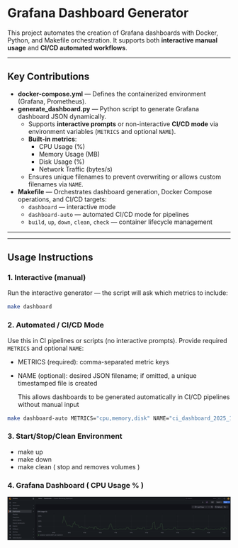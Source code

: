 # Grafana Dashboard Generator

This project automates the creation of Grafana dashboards with Docker, Python, and Makefile orchestration. It supports both **interactive manual usage** and **CI/CD automated workflows**.

---

## Key Contributions

- **docker-compose.yml** — Defines the containerized environment (Grafana, Prometheus).  
- **generate_dashboard.py** — Python script to generate Grafana dashboard JSON dynamically.  
  - Supports **interactive prompts** or non-interactive **CI/CD mode** via environment variables (`METRICS` and optional `NAME`).  
  - **Built-in metrics**:  
    - CPU Usage (%)  
    - Memory Usage (MB)  
    - Disk Usage (%)  
    - Network Traffic (bytes/s)  
  - Ensures unique filenames to prevent overwriting or allows custom filenames via `NAME`.  
- **Makefile** — Orchestrates dashboard generation, Docker Compose operations, and CI/CD targets:  
  - `dashboard` — interactive mode  
  - `dashboard-auto` — automated CI/CD mode for pipelines  
  - `build`, `up`, `down`, `clean`, `check` — container lifecycle management  

---

---

## Usage Instructions

### 1. Interactive (manual)

Run the interactive generator — the script will ask which metrics to include:

```bash
make dashboard
```
### 2. Automated / CI/CD Mode

Use this in CI pipelines or scripts (no interactive prompts). Provide required `METRICS` and optional `NAME`:
 - METRICS (required): comma-separated metric keys

 - NAME (optional): desired JSON filename; if omitted, a unique timestamped file is created

   This allows dashboards to be generated automatically in CI/CD pipelines without manual input

```bash
make dashboard-auto METRICS="cpu,memory,disk" NAME="ci_dashboard_2025_10_17"
```

### 3. Start/Stop/Clean Environment

  - make up
  - make down
  - make clean ( stop and removes volumes )

### 4. Grafana Dashboard ( CPU Usage % )

![CPU Dashboard](./screenshots/cpu_dashboard.png)


